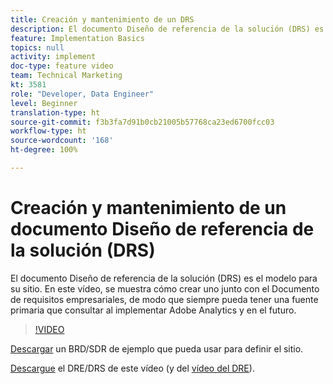 ```yaml
---
title: Creación y mantenimiento de un DRS
description: El documento Diseño de referencia de la solución (DRS) es el modelo para su sitio. En este vídeo, se muestra cómo crear uno junto con el Documento de requisitos empresariales, de modo que siempre pueda tener una fuente primaria que consultar al implementar Adobe Analytics y en el futuro.
feature: Implementation Basics
topics: null
activity: implement
doc-type: feature video
team: Technical Marketing
kt: 3581
role: "Developer, Data Engineer"
level: Beginner
translation-type: ht
source-git-commit: f3b3fa7d91b0cb21005b57768ca23ed6700fcc03
workflow-type: ht
source-wordcount: '168'
ht-degree: 100%

---
```



# Creación y mantenimiento de un documento Diseño de referencia de la solución (DRS)

El documento Diseño de referencia de la solución (DRS) es el modelo para su sitio. En este vídeo, se muestra cómo crear uno junto con el Documento de requisitos empresariales, de modo que siempre pueda tener una fuente primaria que consultar al implementar Adobe Analytics y en el futuro.

>[!VIDEO](https://video.tv.adobe.com/v/28754/?quality=12)

[Descargar](https://analytics.enablementadobe.com/files/brd-sdr-sample-template.xlsx) un BRD/SDR de ejemplo que pueda usar para definir el sitio.

[Descargue](https://analytics.enablementadobe.com/files/geometrixx-clothiers-brd-sdr.xlsx) el DRE/DRS de este vídeo (y del [vídeo del DRE](creating-a-business-requirements-document.md)).
